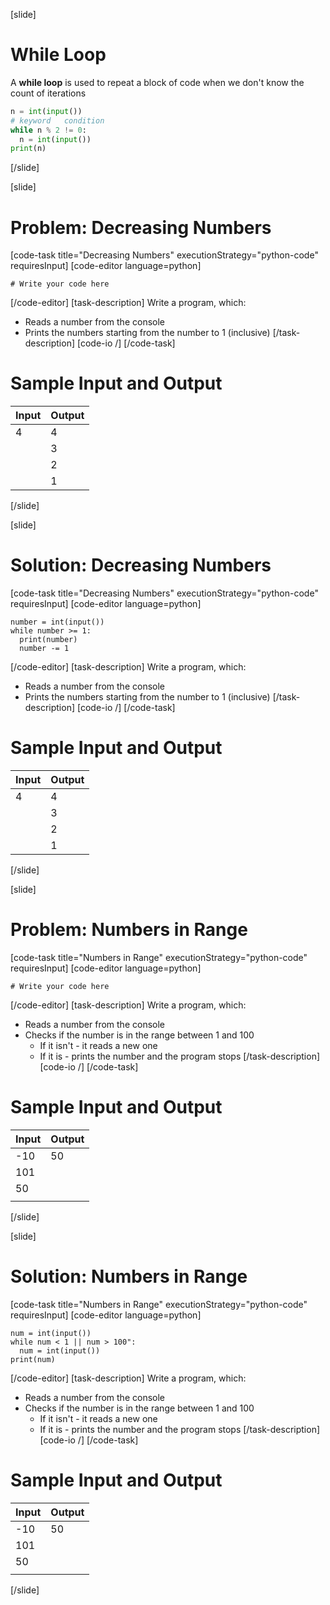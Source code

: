 [slide]
# While Loop
A **while loop** is used to repeat a block of code when we don't know the count of iterations
```python
n = int(input())
# keyword   condition
while n % 2 != 0:
  n = int(input())
print(n)
```
[/slide]

[slide]
# Problem: Decreasing Numbers
[code-task title="Decreasing Numbers" executionStrategy="python-code" requiresInput]
[code-editor language=python]
```
# Write your code here
```
[/code-editor]
[task-description]
Write a program, which:

* Reads a number from the console
* Prints the numbers starting from the number to 1 (inclusive)
[/task-description]
[code-io /]
[/code-task]
# Sample Input and Output
|Input|Output|
|-----|------|
|4|4|
||3|
||2|
||1|
[/slide]

[slide]
# Solution: Decreasing Numbers
[code-task title="Decreasing Numbers" executionStrategy="python-code" requiresInput]
[code-editor language=python]
```
number = int(input())
while number >= 1:
  print(number)
  number -= 1
```
[/code-editor]
[task-description]
Write a program, which:

* Reads a number from the console
* Prints the numbers starting from the number to 1 (inclusive)
[/task-description]
[code-io /]
[/code-task]
# Sample Input and Output
|Input|Output|
|-----|------|
|4|4|
||3|
||2|
||1|
[/slide]

[slide]
# Problem: Numbers in Range
[code-task title="Numbers in Range" executionStrategy="python-code" requiresInput]
[code-editor language=python]
```
# Write your code here
```
[/code-editor]
[task-description]
Write a program, which:

* Reads a number from the console
* Checks if the number is in the range between 1 and 100
    * If it isn't - it reads a new one
    * If it is - prints the number and the program stops
[/task-description]
[code-io /]
[/code-task]
# Sample Input and Output
|Input|Output|
|-----|------|
|-10|50|
|101||
|50||
|||
[/slide]

[slide]
# Solution: Numbers in Range
[code-task title="Numbers in Range" executionStrategy="python-code" requiresInput]
[code-editor language=python]
```
num = int(input())
while num < 1 || num > 100":
  num = int(input())
print(num)
```
[/code-editor]
[task-description]
Write a program, which:

* Reads a number from the console
* Checks if the number is in the range between 1 and 100
    * If it isn't - it reads a new one
    * If it is - prints the number and the program stops
[/task-description]
[code-io /]
[/code-task]
# Sample Input and Output
|Input|Output|
|-----|------|
|-10|50|
|101||
|50||
|||
[/slide]